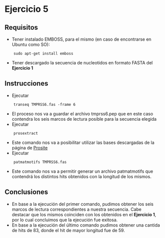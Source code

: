 # Ejercicio 5

## Requisitos

-   Tener instalado EMBOSS, para el mismo (en caso de encontrarse en Ubuntu como SO):

```
    sudo apt-get install emboss
```

-   Tener descargado la secuencia de nucleotidos en formato FASTA del **Ejercicio 1**

## Instrucciones

-   Ejecutar

```
    transeq TMPRSS6.fas -frame 6
```

-   El proceso nos va a guardar el archivo tmprss6.pep que en este caso contendra los seis marcos de lectura posible para la secuencia elegida
-   Ejecutar

```
    prosextract
```

-   Este comando nos va a posibilitar utilizar las bases descargadas de la página de [Prosite](https://prosite.expasy.org/prosuser.html)
-   Ejecutar

```
    patmatmotifs TMPRSS6.fas
```

-   Este comando nos va a permitir generar un archivo patmatmotifs que contendrá los distintos hits obtenidos con la longitud de los mismos.

## Conclusiones

-   En base a la ejecución del primer comando, pudimos obtener los seis marcos de lectura correspondientes a nuestra secuencia. Cabe destacar que los mismos coinciden con los obtenidos en el **Ejercicio 1**, por lo cual concluimos que la ejecución fue exitosa.
-   En base a la ejecución del último comando pudimos obtener una cantida de hits de 83, donde el hit de mayor longitud fue de 59.
